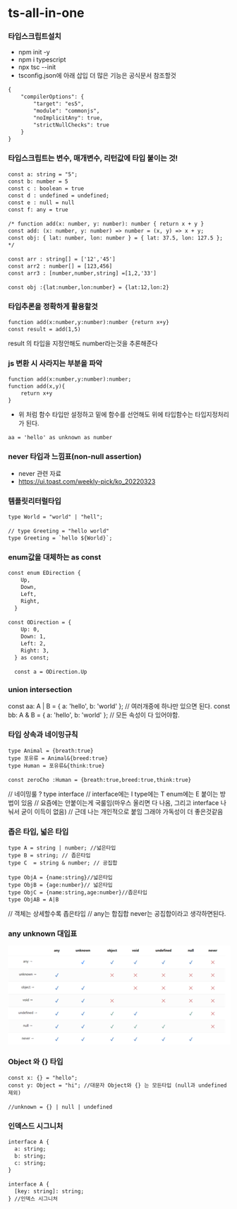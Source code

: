 # ts-all-in-one

### 타입스크립트설치

- npm init -y
- npm i typescript
- npx tsc --init
- tsconfig.json에 아래 삽입 더 많은 기능은 공식문서 참조할것

```
{
    "compilerOptions": {
        "target": "es5",
        "module": "commonjs",
        "noImplicitAny": true,
        "strictNullChecks": true
    }
}
```

### 타입스크립트는 변수, 매개변수, 리턴값에 타입 붙이는 것!

```
const a: string = "5";
const b: number = 5
const c : boolean = true
const d : undefined = undefined;
const e : null = null
const f: any = true

/* function add(x: number, y: number): number { return x + y }
const add: (x: number, y: number) => number = (x, y) => x + y;
const obj: { lat: number, lon: number } = { lat: 37.5, lon: 127.5 }; */

const arr : string[] = ['12','45']
const arr2 : number[] = [123,456]
const arr3 : [number,number,string] =[1,2,'33']

const obj :{lat:number,lon:number} = {lat:12,lon:2}
```

### 타입추론을 정확하게 활용할것

```
function add(x:number,y:number):number {return x+y}
const result = add(1,5)
```

result 의 타입을 지정안해도 number라는것을 추론해준다

### js 변환 시 사라지는 부분을 파악

```
function add(x:number,y:number):number;
function add(x,y){
    return x+y
}
```

- 위 처럼 함수 타입만 설정하고 밑에 함수를 선언해도 위에 타입함수는 타입지정처리가 된다.

```
aa = 'hello' as unknown as number
```

### never 타입과 느낌표(non-null assertion)

- never 관련 자료
- https://ui.toast.com/weekly-pick/ko_20220323

### 템플릿리터럴타입

```
type World = "world" | "hell";

// type Greeting = "hello world"
type Greeting = `hello ${World}`;
```

### enum값을 대체하는 as const

```
const enum EDirection {
    Up,
    Down,
    Left,
    Right,
  }

const ODirection = {
    Up: 0,
    Down: 1,
    Left: 2,
    Right: 3,
  } as const;

  const a = ODirection.Up
```

### union intersection

const aa: A | B = { a: 'hello', b: 'world' }; // 여러개중에 하나만 있으면 된다.
const bb: A & B = { a: 'hello', b: 'world' }; // 모든 속성이 다 있어야함.

### 타입 상속과 네이밍규칙

```
type Animal = {breath:true}
type 포유류 = Animal&{breed:true}
type Human = 포유류&{think:true}

const zeroCho :Human = {breath:true,breed:true,think:true}
```

// 네이밍룰 ? type interface
// interface에는 I type에는 T enum에는 E 붙이는 방법이 있음
// 요즘에는 안붙이는게 국룰임(마우스 올리면 다 나옴, 그리고 interface 나눠서 굳이 이득이 없음)
// 근데 나는 개인적으로 붙임 그래야 가독성이 더 좋은것같음

### 좁은 타입, 넓은 타입

```
type A = string | number; //넓은타입
type B = string; // 좁은타입
type C  = string & number; // 공집합

type ObjA = {name:string}//넓은타입
type ObjB = {age:number}// 넓은타입
type ObjC = {name:string,age:number}//좁은타입
type ObjAB = A|B
```

// 객체는 상세할수록 좁은타입
// any는 합집합 never는 공집합이라고 생각하면된다.

### any unknown 대입표

![Alt text](image.png)

### Object 와 {} 타입

```
const x: {} = "hello";
const y: Object = "hi"; //대문자 Object와 {} 는 모든타입 (null과 undefined 제외)

//unknown = {} | null | undefined
```

### 인덱스드 시그니처

```
interface A {
  a: string;
  b: string;
  c: string;
}

interface A {
  [key: string]: string;
} //인덱스 시그니처
```
